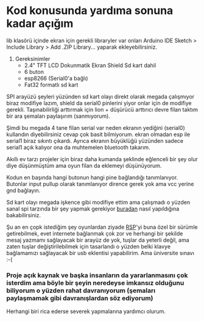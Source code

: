 # Kod konusunda yardıma sonuna kadar açığım 

lib klasörü içinde ekran için gerekli libraryler var onları Arduino IDE Sketch > Include Library > Add .ZIP Library... yaparak ekleyebilirsiniz.

1. Gereksinimler
    * 2.4" TFT LCD Dokunmatik Ekran Shield Sd kart dahil
    * 6 buton
    * esp8266 (Serial0'a bağlı)
    * Fat32 formatlı sd kart

SPI arayüzü şeyleri yüzünden sd kart olayı direkt olarak megada çalışmıyor biraz modifiye lazım, shield da serial0 pinlerini yiyor onlar için de modifiye gerekli.
Taşınabilirliği arttırmak için lion + düşürücü arttırıcı devre filan taktım bir ara şemaları paylaşırım (sanmıyorum).

Şimdi bu megada 4 tane filan serial var neden ekranın yediğini (serial0) kullandın diyebilirsiniz cevap çok basit bilmiyorum. ekran olmadan esp ile serial1 biraz sıkıntı çıkardı. Ayrıca ekranın büyüklüğü yüzünden sadece serial1 açık kalıyor ona da muhtemelen bluetooth takarım.

Akıllı ev tarzı projeler için biraz daha kumanda şeklinde eğlenceli bir şey olur diye düşünmüştüm ama oyun filan da eklemeyi düşünüyorum.


Kodun en başında hangi butonun hangi pine bağlandığı tanımlanıyor. Butonlar input pullup olarak tanımlanıyor dirence gerek yok ama vcc yerine gnd bağlayın.

Sd kart olayı megada işkence gibi modifiye ettim ama çalışmadı o yüzden sanal spi tarzında bir şey yapmak gerekiyor [buradan](https://learn.adafruit.com/adafruit-data-logger-shield/for-the-mega-and-leonardo) nasıl yapıldığına bakabilirsiniz.


Şu an en çopk istediğim şey oyunlardan ziyade [RSP](https://github.com/RSP-tk/RSP)'yi buna özel bir sürümle getirebilmek, evet internete bağlanmak çok zor ve herhangi bir şekilde mesaj yazmamı sağlayacak bir arayüz de yok, tuşlar da yeterli değil, ama zaten tuşlar değiştirilebilmek için tasarlandı o yüzden belki klavye bağlamamızı sağlayacak bir usb eklentisi yapabilirim. Ama üniversite sınavı :-(

### Proje açık kaynak ve başka insanların da yararlanmasını çok isterdim ama böyle bir şeyin neredeyse imkansız olduğunu biliyorum o yüzden rahat davranıyorum (şemaları paylaşmamak gibi davranışlardan söz ediyorum)
Herhangi biri rica ederse severek yapmalarına yardımcı olurum.